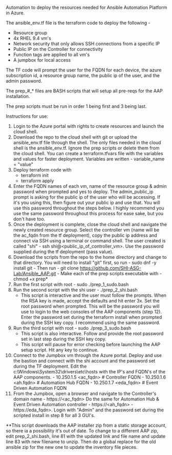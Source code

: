 Automation to deploy the resources needed for Ansible Automation Platform in Azure.  

The ansible_env.tf file is the terraform code to deploy the following - 
 - Resource group
 - 4x RHEL 9.4 vm's
 - Network security that only allows SSH connections from a specific IP
 - Public IP on the Controller for connectivity
 - Function tags are applied to all vm's
 - A jumpbox for local access 

The TF code will prompt the user for the FQDN for each device, the azure subscription id, a resource group name, the public ip of the user, and the admin password.  

The prep_#_* files are BASH scripts that will setup all pre-reqs for the AAP installation.  

The prep scripts must be run in order 1 being first and 3 being last.

Instructions for use:
1.  Login to the Azure portal with rights to create resources and launch the cloud shell.
2.  Download the repo to the cloud shell with git or upload the ansible_env.tf file through the shell.  The only files needed in the cloud shell is the ansible_env.tf.  Ignore the prep scripts or delete them from the cloud shell.  You can create a terraform.tfvars file with the variables and values for faster deployment.  Variables are written - variable_name = "value"
3.  Deploy terraform code with
    - terraform init
    - terraform apply
4.  Enter the FQDN names of each vm, name of the resource group & admin password when prompted and yes to deploy.  The admin_public_ip prompt is asking for the public ip of the user who will be accessing.  If it's you using this, then figure out your public ip and use that.  You will use this password throughout the steps below.  I highly recommend you use the same password throughout this process for ease sake, but you don't have too.
5.  Once the deployment is complete, close the cloud shell and navigate the newly created resource group.  Select the controller vm (name will be the ac_fqdn from the tf deployment), copy the public ip address and connect via SSH using a terminal or command shell.  The user created is called "shi" - ssh shi@<public_ip_of_controller_vm>.  Use the password supplied during the tf deployment (pass value).
6.  Download the scripts from the repo to the home directory and change to that directory.  You will need to install "git" first, so run - sudo dnf -y install git - Then run - git clone https://github.com/SHI-ASG-Lab/Ansible_AAP.git  - Make each of the prep scripts executable with -  chmod +x prep* 
7.  Run the first script with root  -  sudo ./prep_1_sudo.bash
8.  Run the second script with the shi user - ./prep_2_shi.bash
    - This script is interactive and the user must follow the prompts.  When the RSA key is made, accept the defaults and hit enter 3x.  Set the root password when prompted.  This will be the password you will use to login to the web consoles of the AAP components (step 12).  Enter the password set during the terraform install when prompted during the SSH key copy.  I recommend using the same password.
9.  Run the third script with root - sudo ./prep_3_sudo.bash
    - This script is also interactive.  Follow and provide the root password set in last step during the SSH key copy.
    - This script will pause for error checking before launching the AAP setup script.  Hit any key to continue.
10.  Connect to the Jumpbox vm through the Azure portal.  Deploy and use the bastion and connect with the shi account and the password set during the TF deployment.  Edit the c:\Windows\System32\drivers\etc\hosts with the IP's and FQDN's of the AAP components.
    - 10.250.1.5 <ac_fqdn> # Controller FQDN
    - 10.250.1.6 <ah.fqdn> # Automation Hub FQDN
    - 10.250.1.7 <eda_fqdn> # Event Driven Automation FQDN
11.  From the Jumpbox, open a browser and navigate to the Controller's domain name - https://<ac_fqdn>   Do the same for Automation Hub & Event Driven Automation controller - https://<ah_fqdn> - https://eda_fqdn>.  Login with "Admin" and the password set during the scripted install in step 8 for all 3 GUI's.  

**This script downloads the AAP installer zip from a static storage account, so there ia a possibility it's out of date.  To change to a different AAP zip, edit prep_2_shi.bash, line 81 with the updated link and file name and update line 83 with new filename to unzip.  Then do a global replace for the old ansible zip for the new one to update the inventory file pieces.

